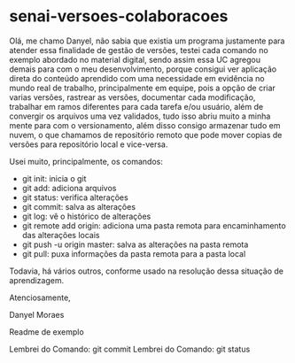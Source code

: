 # senai-versoes-colaboracoes

Olá, me chamo Danyel, não sabia que existia um programa justamente para atender essa finalidade de gestão de versões, testei cada comando no exemplo abordado no material digital, sendo assim essa UC agregou demais para com o meu desenvolvimento, porque consigui ver aplicação direta do conteúdo aprendido com uma necessidade em evidência no mundo real de trabalho, principalmente em equipe, pois a opção de criar varias versões, rastrear as versões, documentar cada modificação, trabalhar em ramos diferentes para cada tarefa e/ou usuário, além de convergir os arquivos uma vez validados, tudo isso abriu muito a minha mente para com o versionamento, além disso consigo armazenar tudo em nuvem, o que chamamos de repositório remoto que pode mover copias de versões para repositório local e vice-versa.

Usei muito, principalmente, os comandos:
* git init: inicia o git
* git add: adiciona arquivos
* git status: verifica alterações
* git commit: salva as alterações
* git log: vê o histórico de alterações
* git remote add origin: adiciona uma pasta remota para encaminhamento das alterações locais
 * git push -u origin master: salva as alterações na pasta remota
* git pull: puxa informações da pasta remota para a pasta local

Todavia, há vários outros, conforme usado na resolução dessa situação de aprendizagem.

Atenciosamente,

Danyel Moraes

Readme de exemplo

Lembrei do Comando: git commit
Lembrei do Comando: git status


